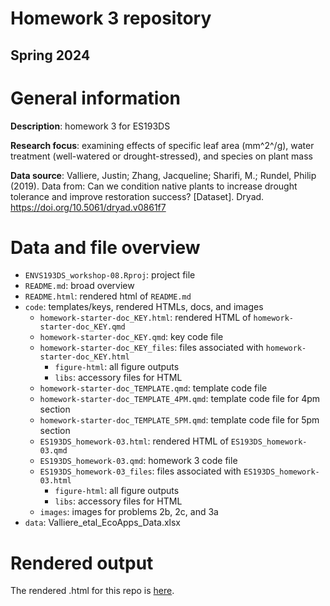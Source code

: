 # Homework 3 repository

## Spring 2024

# General information

**Description**: homework 3 for ES193DS

**Research focus**: examining effects of specific leaf area (mm^2^/g), water treatment (well-watered or drought-stressed), and species on plant mass

**Data source**: Valliere, Justin; Zhang, Jacqueline; Sharifi, M.; Rundel, Philip (2019). Data from: Can we condition native plants to increase drought tolerance and improve restoration success? [Dataset]. Dryad. <https://doi.org/10.5061/dryad.v0861f7>

# Data and file overview

-   `ENVS193DS_workshop-08.Rproj`: project file
-   `README.md`: broad overview
-   `README.html`: rendered html of `README.md`
-   `code`: templates/keys, rendered HTMLs, docs, and images
    -   `homework-starter-doc_KEY.html`: rendered HTML of `homework-starter-doc_KEY.qmd`
    -   `homework-starter-doc_KEY.qmd`: key code file
    -   `homework-starter-doc_KEY_files`: files associated with `homework-starter-doc_KEY.html`
        -   `figure-html`: all figure outputs
        -   `libs`: accessory files for HTML
    -   `homework-starter-doc_TEMPLATE.qmd`: template code file
    -   `homework-starter-doc_TEMPLATE_4PM.qmd`: template code file for 4pm section
    -   `homework-starter-doc_TEMPLATE_5PM.qmd`: template code file for 5pm section
    -   `ES193DS_homework-03.html`: rendered HTML of `ES193DS_homework-03.qmd`
    -   `ES193DS_homework-03.qmd`: homework 3 code file
    -   `ES193DS_homework-03_files`: files associated with `ES193DS_homework-03.html`
        -   `figure-html`: all figure outputs
        -   `libs`: accessory files for HTML
    -   `images`: images for problems 2b, 2c, and 3a
-   `data`: Valliere_etal_EcoApps_Data.xlsx

# Rendered output

The rendered .html for this repo is [here](https://katelyn-vidal.github.io/Vidal-Katelyn_homework-03/code/ES193DS_homework-03.html).
